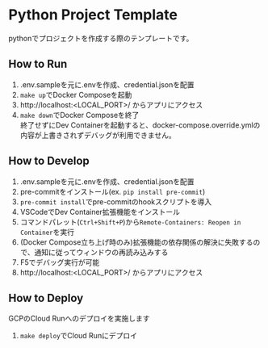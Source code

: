 # Python Project Template
pythonでプロジェクトを作成する際のテンプレートです。

## How to Run

1. .env.sampleを元に.envを作成、credential.jsonを配置
2. `make up`でDocker Composeを起動
3. http://localhost:<LOCAL_PORT>/ からアプリにアクセス
4. `make down`でDocker Composeを終了  
   終了せずにDev Containerを起動すると、docker-compose.override.ymlの内容が上書きされずデバッグが利用できません。

## How to Develop

1. .env.sampleを元に.envを作成、credential.jsonを配置
2. pre-commitをインストール(ex. `pip install pre-commit`)
3. `pre-commit install`でpre-commitのhookスクリプトを導入
4. VSCodeでDev Container拡張機能をインストール
5. コマンドパレット(`Ctrl+Shift+P`)から`Remote-Containers: Reopen in Container`を実行
6. (Docker Compose立ち上げ時のみ)拡張機能の依存関係の解決に失敗するので、通知に従ってウィンドウの再読み込みする
7. F5でデバッグ実行が可能
8. http://localhost:<LOCAL_PORT>/ からアプリにアクセス

## How to Deploy

GCPのCloud Runへのデプロイを実施します

1. `make deploy`でCloud Runにデプロイ
